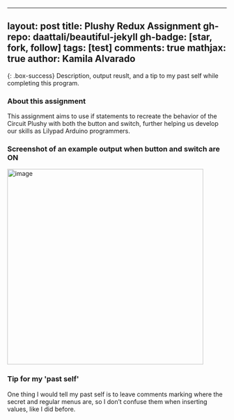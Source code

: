 
---
layout: post
title: Plushy Redux Assignment
gh-repo: daattali/beautiful-jekyll
gh-badge: [star, fork, follow]
tags: [test]
comments: true
mathjax: true
author: Kamila Alvarado
---

{: .box-success}
Description, output reuslt, and a tip to my past self while completing this program.

### About this assignment
This assignment aims to use if statements to recreate the behavior of the Circuit Plushy with both the button and switch, further helping us develop our skills as Lilypad Arduino programmers.

### Screenshot of an example output when button and switch are ON

<img src="https://kamila-alvarado.github.io/assets/img/numberChoice-7mealOption-3 .png" alt="image" width="450"/>

### Tip for my 'past self'
One thing I would tell my past self is to leave comments marking where the secret and regular menus are, so I don’t confuse them when inserting values, like I did before.
